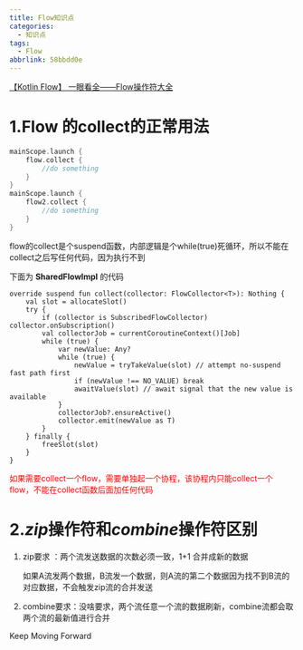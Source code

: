```yaml
---
title: Flow知识点
categories:
  - 知识点
tags:
  - Flow
abbrlink: 58bbdd0e
---
```




[【Kotlin Flow】 一眼看全——Flow操作符大全](https://juejin.cn/post/6989536876096913439)



# 1.Flow 的collect的正常用法

```kotlin
mainScope.launch {
    flow.collect {
        //do something
    }
}
mainScope.launch {
    flow2.collect {
        //do something
    }
}
```

 flow的collect是个suspend函数，内部逻辑是个while(true)死循环，所以不能在collect之后写任何代码，因为执行不到 



<!-- more -->



下面为 **SharedFlowImpl** 的代码

```
override suspend fun collect(collector: FlowCollector<T>): Nothing {
    val slot = allocateSlot()
    try {
        if (collector is SubscribedFlowCollector) collector.onSubscription()
        val collectorJob = currentCoroutineContext()[Job]
        while (true) {
            var newValue: Any?
            while (true) {
                newValue = tryTakeValue(slot) // attempt no-suspend fast path first
                if (newValue !== NO_VALUE) break
                awaitValue(slot) // await signal that the new value is available
            }
            collectorJob?.ensureActive()
            collector.emit(newValue as T)
        }
    } finally {
        freeSlot(slot)
    }
}
```



<font color='red'>如果需要collect一个flow，需要单独起一个协程，该协程内只能collect一个flow，不能在collect函数后面加任何代码</font>





# 2.*zip*操作符和*combine*操作符区别

1. zip要求 ：两个流发送数据的次数必须一致，1+1 合并成新的数据

   ​     如果A流发两个数据，B流发一个数据，则A流的第二个数据因为找不到B流的对应数据，不会触发zip流的合并发送

2. combine要求：没啥要求，两个流任意一个流的数据刷新，combine流都会取两个流的最新值进行合并







Keep Moving Forward
